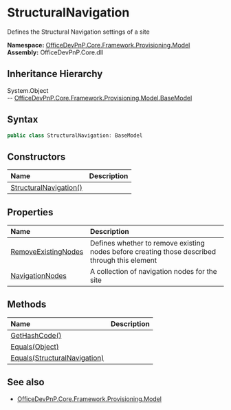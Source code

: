 # StructuralNavigation
Defines the Structural Navigation settings of a site  

**Namespace:** [OfficeDevPnP.Core.Framework.Provisioning.Model](OfficeDevPnP.Core.Framework.Provisioning.Model.md)  
**Assembly:** OfficeDevPnP.Core.dll  
## Inheritance Hierarchy
System.Object  
-- [OfficeDevPnP.Core.Framework.Provisioning.Model.BaseModel](OfficeDevPnP.Core.Framework.Provisioning.Model.BaseModel.md)
## Syntax
```C#
public class StructuralNavigation: BaseModel
```
## Constructors
|**Name**|**Description**|
|:-----|:-----|
| [StructuralNavigation()](OfficeDevPnP.Core.Framework.Provisioning.Model.StructuralNavigation.Constructor1details.md) | 
## Properties
|**Name**|**Description**|
|:-----|:-----|
| [RemoveExistingNodes](OfficeDevPnP.Core.Framework.Provisioning.Model.StructuralNavigation.RemoveExistingNodes.md) | Defines whether to remove existing nodes before creating those described through this element
| [NavigationNodes](OfficeDevPnP.Core.Framework.Provisioning.Model.StructuralNavigation.NavigationNodes.md) | A collection of navigation nodes for the site
## Methods
|**Name**|**Description**|
|:-----|:-----|
| [GetHashCode()](OfficeDevPnP.Core.Framework.Provisioning.Model.StructuralNavigation.GetHashCode.md) | 
| [Equals(Object)](OfficeDevPnP.Core.Framework.Provisioning.Model.StructuralNavigation.EqualsObject.md) | 
| [Equals(StructuralNavigation)](OfficeDevPnP.Core.Framework.Provisioning.Model.StructuralNavigation.EqualsStructuralNavigation.md) | 
## See also
- [OfficeDevPnP.Core.Framework.Provisioning.Model](OfficeDevPnP.Core.Framework.Provisioning.Model.md)
